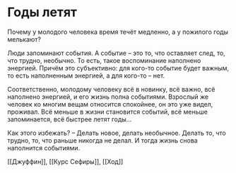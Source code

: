 # Годы летят
Почему у молодого человека время течёт медленно, а у пожилого годы мелькают?

Люди запоминают события. А событие – это то, что оставляет след, то, что трудно, необычно. То есть, такое воспоминание наполнено энергией. Причём это субъективно: для кого-то событие будет важным, то есть наполненным энергией, а для кого-то – нет. 

Соответственно, молодому человеку всё в новинку, всё важно, всё наполнено энергией, и его жизнь полна событиями. Взрослый же человек ко многим вещам относится спокойнее, он это уже видел, проживал. Всё меньше в жизни становится событий, всё меньше запоминается, всё быстрее летят годы…

Как этого избежать? – Делать новое, делать необычное. Делать то, что трудно, то, что раньше никогда не делал. И тогда жизнь снова наполнится событиями.

[[Джуффин]], [[Курс Сефиры]], [[Ход]]
